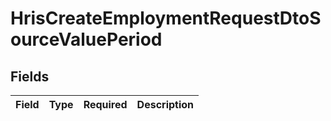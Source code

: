 # HrisCreateEmploymentRequestDtoSourceValuePeriod


## Fields

| Field       | Type        | Required    | Description |
| ----------- | ----------- | ----------- | ----------- |